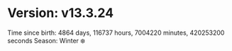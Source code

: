 # Version: v13.3.24
Time since birth: 4864 days, 116737 hours, 7004220 minutes, 420253200 seconds
Season: Winter ❄️
